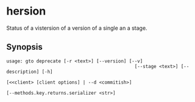 # hersion

Status of a vistersion of a version of a single an a stage.

## Synopsis

```usage
usage: gto deprecate [-r <text>] [--version] [--v]
                                               [--stage <text>] [--description] [-h]
                                                               [<<client> [client options] | --d <commitish>]
                                                                                      [--methods.key.returns.serializer <str>]

```
